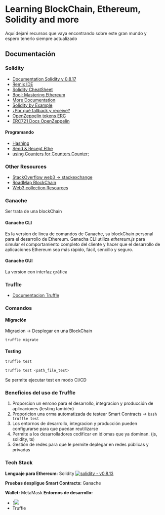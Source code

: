 # Learning BlockChain, Ethereum, Solidity and more

Aquí dejaré recursos que vaya encontrando sobre este gran mundo y espero tenerlo siempre actualizado

## Documentación

### Solidity

- [Documentation Solidity v 0.8.17](https://docs.soliditylang.org/en/v0.8.17/)
- [Remix IDE](https://remix.ethereum.org/)
- [Solidity CheatSheet](https://github.com/manojpramesh/solidity-cheatsheet)
- [Bool: Mastering Ethereum](https://github.com/ethereumbook/ethereumbook)
- [More Documentation](https://github.com/bkrem/awesome-solidity)
- [Solidity by Example](https://solidity-by-example.org/)
- [¿Por qué fallback y receive?](https://blog.soliditylang.org/2020/03/26/fallback-receive-split/)
- [OpenZeppelin tokens ERC](https://github.com/OpenZeppelin/openzeppelin-contracts/tree/master/contracts/token)
- [ERC721 Docs OpenZeppelin](https://docs.openzeppelin.com/contracts/4.x/api/token/erc721#IERC721)

#### Programando

- [Hashing](https://docs.soliditylang.org/en/v0.8.13/units-and-global-variables.html?highlight=ripemd#mathematical-and-cryptographic-functions)
- [Send & Recept Ethe](https://docs.soliditylang.org/en/v0.8.13/security-considerations.html?#sending-and-receiving-ether)
- [using Counters for Counters.Counter;](https://ethereum.stackexchange.com/questions/97186/what-is-the-reason-behind-writing-using-counters-for-counters-counters-when-us)

### Other Resources

- [StackOverflow web3 -> stackexchange](https://stackexchange.com/)
- [RoadMap BlockChain](https://roadmap.sh/blockchain)
- [Web3 collection Resources](https://www.web3collection.app/)

### Ganache

Ser trata de una blockChain

#### Ganache CLI

Es la version de linea de comandos de Ganache, su blockChain personal para el desarrollo de Ethereum.
Ganacha CLI utiliza _ethereum.js_ para simular el comportamiento completo del cliente y hacer que el desarrollo de aplicaciones Ethereum sea más rápido, fácil, sencillo y seguro.

#### Ganache GUI

La version con interfaz gráfica

### Truffle

- [Documentacion Truffle](https://trufflesuite.com/docs/truffle/)

### Comandos

#### Migración

Migracion -> Desplegar en una BlockChain

```bash
truffle migrate
```

#### Testing

```bash
truffle test
```

```bash
truffle test <path_file_test>
```

Se permite ejecutar test en modo CI/CD

### Beneficios del uso de Truffle

1. Proporcion un enrono para el desarrollo, integracion y producción de aplicaciones (testing también)
2. Proporicion una orma automatizada de testear Smart Contracts -> `bash truffle test`
3. Los entornos de desarrollo, integracion y producción pueden configurarse para que puedan reutilizarse
4. Permite a los desarrolladores codificar en idiomas que ya dominan. (js, solidity, ts)
5. Gestión de redes para que le permite deplegar en redes públicas y privadas

### Tech Stack

**Lenguaje para Ethereum:** Solidity [![solidity - v0.8.13](https://img.shields.io/static/v1?label=solidity&message=v0.8.13&color=2ea44f&logo=solidity)](https://github.com/manifoldfinance)



**Pruebas despligue Smart Contracts:** Ganache

**Wallet:** MetaMask
**Entornos de desarrollo:** 
- [![](https://img.shields.io/badge/Visual_Studio_Code-0078D4?style=for-the-badge&logo=visual%20studio%20code&logoColor=white)
- Truffle
